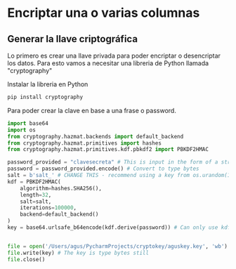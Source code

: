 # Encriptar una o varias columnas

## Generar la llave criptográfica

Lo primero es crear una llave privada para poder encriptar o desencriptar los datos. Para esto vamos a necesitar una libreria de Python llamada "cryptography"

Instalar la libreria en Python

```sh
pip install cryptography

```

Para poder crear la clave en base a una frase o password.

```python
import base64
import os
from cryptography.hazmat.backends import default_backend
from cryptography.hazmat.primitives import hashes
from cryptography.hazmat.primitives.kdf.pbkdf2 import PBKDF2HMAC

password_provided = "clavesecreta" # This is input in the form of a string
password = password_provided.encode() # Convert to type bytes
salt = b'salt_' # CHANGE THIS - recommend using a key from os.urandom(16), must be of type bytes
kdf = PBKDF2HMAC(
    algorithm=hashes.SHA256(),
    length=32,
    salt=salt,
    iterations=100000,
    backend=default_backend()
)
key = base64.urlsafe_b64encode(kdf.derive(password)) # Can only use kdf once


file = open('/Users/agus/PycharmProjects/cryptokey/aguskey.key', 'wb')
file.write(key) # The key is type bytes still
file.close()

``` 
